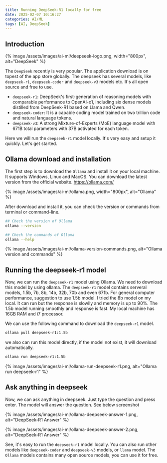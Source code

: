 ```yaml
---
title: Running DeepSeek-R1 locally for free
date: 2025-02-07 10:16:27
categories: AI/ML
tags: [AI, DeepSeek]
---
```


## Introduction

{% image  /assets/images/ai-ml/deepseek-logo.png, width="800px", alt="DeepSeek" %}

The `DeepSeek` recently is very popular. The application download is on topest of the app store globally. The deepseek has several models, like `deepseek-r1`, `deepseek-coder` and `deepseek-v3` models etc. It's all open source and free to use.

- `deepseek-r1`: DeepSeek's first-generation of reasoning models with comparable performance to OpenAI-o1, including six dense models distilled from DeepSeek-R1 based on Llama and Qwen.
- `deepseek-coder`: It is a capable coding model trained on two trillion code and natural language tokens.
- `deepseek-v3`: A strong Mixture-of-Experts (MoE) language model with 671B total parameters with 37B activated for each token.

Here we will run the `deepseek-r1` model locally. It's very easy and setup it quickly. Let's get started.

## Ollama download and installation
The first step is to download the `Ollama` and install it on your local machine. It supports Windows, Linux and MacOS. You can download the latest version from the official website. https://ollama.com/

{% image  /assets/images/ai-ml/ollama.png, width="800px", alt="Ollama" %}

After download and install it, you can check the version or commands from terminal or command-line.

``` bash
## Check the version of Ollama
ollama --version

## Check the commands of Ollama
ollama --help
```

{% image /assets/images/ai-ml/ollama-version-commands.png, alt="Ollama version and commands" %}

## Running the deepseek-r1 model
Now, we can run the `deepseek-r1` model using Ollama. We need to download this model by using ollama. The `deepseek-r1` model contains serveral models, 1.5b, 7b, 8b, 14b, 32b, 70b and even 671b. For general computer performance, suggestion to use 1.5b model. I tried the 8b model on my local. It can run but the response is slowlly and memory is up to 90%. The 1.5b model running smoothly and response is fast. My local machine has 16GB RAM and i7 processor.

We can use the following command to download the `deepseek-r1` model.

``` bash
ollama pull deepseek-r1:1.5b
```

we also can run this model directly, if the model not exist, it will download automatically.

``` bash
ollama run deepseek-r1:1.5b
```

{% image /assets/images/ai-ml/ollama-run-deepseek-r1.png, alt="Ollama run deepseek-r1" %}

## Ask anything in deepseek
Now, we can ask anything in deepseek. Just type the question and press enter. The model will answer the question. See below screenshot

{% image /assets/images/ai-ml/ollama-deepseek-answer-1.png, alt="DeepSeek-R1 Answer" %}

{% image /assets/images/ai-ml/ollama-deepseek-answer-2.png, alt="DeepSeek-R1 Answer" %}

See, it's easy to run the `deepseek-r1` model locally. You can also run other models like `deepseek-coder` and `deepseek-v3` models, or `llama` model. The `Ollama` models contains many open source models, you can use it for free.
